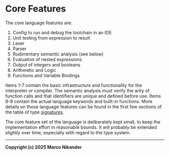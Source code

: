 # Core Features

The core language features are:

 1. Config to run and debug the toolchain in an IDE
 2. Unit testing from expression to result
 3. Lexer
 4. Parser
 5. Rudimentary semantic analysis (see below)
 6. Evaluation of nested expressions
 7. Output of integers and booleans
 8. Arithmetic and Logic
 9. Functions and Variable Bindings

Items 1-7 contain the basic infrastructure and functionality for the interpreter or compiler.
The semantic analysis must verify the arity of function calls and that identifiers are unique and defined before use.
Items 8-9 contain the actual language keywords and built-in functions.
More details on those language features can be found in the first few sections of the table of type [signatures](signatures.md).

The core feature set of the language is deliberately kept small, to keep the implementation effort in reasonable bounds.
It will probably be extended slightly over time, especially with regard to the type system.

---
**Copyright (c) 2025 Marco Nikander**
